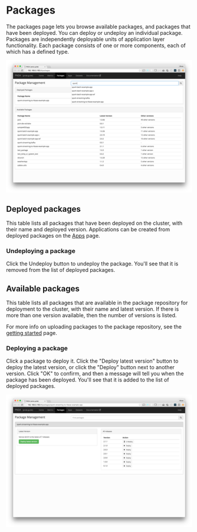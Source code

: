 # Packages

The packages page lets you browse available packages, and packages that have been deployed. You can deploy or undeploy an individual package. Packages are independently deployable units of application layer functionality. Each package consists of one or more components, each of which has a defined type.

![Packages](images/packages_search.png)

## Deployed packages

This table lists all packages that have been deployed on the cluster, with their name and deployed version. Applications can be created from deployed packages on the [Apps](applications.md) page.

### Undeploying a package

Click the Undeploy button to undeploy the package. You'll see that it is removed from the list of deployed packages.

## Available packages

This table lists all packages that are available in the package repository for deployment to the cluster, with their name and latest version. If there is more than one version available, then the number of versions is listed.

For more info on uploading packages to the package repository, see the [getting started](../gettingstarted/README.md#packages-and-applications) page.

### Deploying a package

Click a package to deploy it. Click the "Deploy latest version" button to deploy the latest version, or click the "Deploy" button next to another version. Click "OK" to confirm, and then a message will tell you when the package has been deployed. You'll see that it is added to the list of deployed packages. 

![Packages](images/packages_details.png)